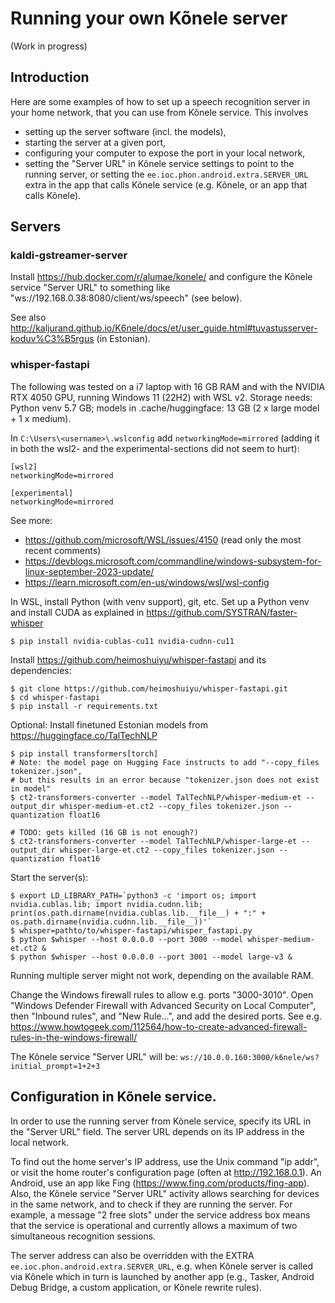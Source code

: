 # Running your own Kõnele server

(Work in progress)

## Introduction

Here are some examples of how to set up a speech recognition server in your home network,
that you can use from Kõnele service. This involves

- setting up the server software (incl. the models),
- starting the server at a given port,
- configuring your computer to expose the port in your local network,
- setting the "Server URL" in Kõnele service settings to point to the running server,
  or setting the ``ee.ioc.phon.android.extra.SERVER_URL`` extra in the app that
  calls Kõnele service (e.g. Kõnele, or an app that calls Kõnele).

## Servers

### kaldi-gstreamer-server

Install https://hub.docker.com/r/alumae/konele/
and configure the Kõnele service "Server URL" to something like "ws://192.168.0.38:8080/client/ws/speech" (see below).

See also
http://kaljurand.github.io/K6nele/docs/et/user_guide.html#tuvastusserver-koduv%C3%B5rgus
(in Estonian).

### whisper-fastapi

The following was tested on a i7 laptop with 16 GB RAM and with the NVIDIA RTX 4050 GPU,
running Windows 11 (22H2) with WSL v2.
Storage needs: Python venv 5.7 GB; models in .cache/huggingface: 13 GB (2 x large model + 1 x medium).

In ``C:\Users\<username>\.wslconfig`` add ``networkingMode=mirrored``
(adding it in both the wsl2- and the experimental-sections did not seem to hurt):

```
[wsl2]
networkingMode=mirrored

[experimental]
networkingMode=mirrored
```

See more:

- https://github.com/microsoft/WSL/issues/4150 (read only the most recent comments)
- https://devblogs.microsoft.com/commandline/windows-subsystem-for-linux-september-2023-update/
- https://learn.microsoft.com/en-us/windows/wsl/wsl-config

In WSL, install Python (with venv support), git, etc.
Set up a Python venv and install CUDA as explained in
https://github.com/SYSTRAN/faster-whisper

```
$ pip install nvidia-cublas-cu11 nvidia-cudnn-cu11
```

Install https://github.com/heimoshuiyu/whisper-fastapi and its dependencies:

```
$ git clone https://github.com/heimoshuiyu/whisper-fastapi.git
$ cd whisper-fastapi
$ pip install -r requirements.txt
```

Optional: Install finetuned Estonian models from https://huggingface.co/TalTechNLP

```
$ pip install transformers[torch]
# Note: the model page on Hugging Face instructs to add "--copy_files tokenizer.json",
# but this results in an error because "tokenizer.json does not exist in model"
$ ct2-transformers-converter --model TalTechNLP/whisper-medium-et --output_dir whisper-medium-et.ct2 --copy_files tokenizer.json --quantization float16

# TODO: gets killed (16 GB is not enough?)
$ ct2-transformers-converter --model TalTechNLP/whisper-large-et --output_dir whisper-large-et.ct2 --copy_files tokenizer.json --quantization float16
```

Start the server(s):

```
$ export LD_LIBRARY_PATH=`python3 -c 'import os; import nvidia.cublas.lib; import nvidia.cudnn.lib; print(os.path.dirname(nvidia.cublas.lib.__file__) + ":" + os.path.dirname(nvidia.cudnn.lib.__file__))'`
$ whisper=pathto/to/whisper-fastapi/whisper_fastapi.py
$ python $whisper --host 0.0.0.0 --port 3000 --model whisper-medium-et.ct2 &
$ python $whisper --host 0.0.0.0 --port 3001 --model large-v3 &
```

Running multiple server might not work, depending on the available RAM.

Change the Windows firewall rules to allow e.g. ports "3000-3010".
Open "Windows Defender Firewall with Advanced Security on Local Computer", then "Inbound rules",
and "New Rule...", and add the desired ports.
See e.g. https://www.howtogeek.com/112564/how-to-create-advanced-firewall-rules-in-the-windows-firewall/

The Kõnele service "Server URL" will be: ``ws://10.0.0.160:3000/k6nele/ws?initial_prompt=1+2+3``

## Configuration in Kõnele service.

In order to use the running server from Kõnele service, specify its URL in the "Server URL" field. The server URL depends on its IP address in the local network.

To find out the home server's IP address, use the Unix command "ip addr", or visit the home router's configuration page (often at http://192.168.0.1).
An Android, use an app like Fing (https://www.fing.com/products/fing-app). Also, the Kõnele service "Server URL"
activity allows searching for devices in the same network, and to check if they are running the server. For example, a message "2 free slots" under the service address box means that the service is operational and currently allows a maximum of two simultaneous recognition sessions.

The server address can also be overridden with the EXTRA ``ee.ioc.phon.android.extra.SERVER_URL``, e.g. when Kõnele server is called via Kõnele
which in turn is launched by another app (e.g., Tasker, Android Debug Bridge, a custom application, or Kõnele rewrite rules).
